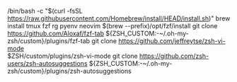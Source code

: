 /bin/bash -c "$(curl -fsSL https://raw.githubusercontent.com/Homebrew/install/HEAD/install.sh)"
brew install tmux fzf rg pyenv neovim
$(brew --prefix)/opt/fzf/install
git clone https://github.com/Aloxaf/fzf-tab ${ZSH_CUSTOM:-~/.oh-my-zsh/custom}/plugins/fzf-tab
git clone https://github.com/jeffreytse/zsh-vi-mode \
  $ZSH/custom/plugins/zsh-vi-mode
git clone https://github.com/zsh-users/zsh-autosuggestions ${ZSH_CUSTOM:-~/.oh-my-zsh/custom}/plugins/zsh-autosuggestions
